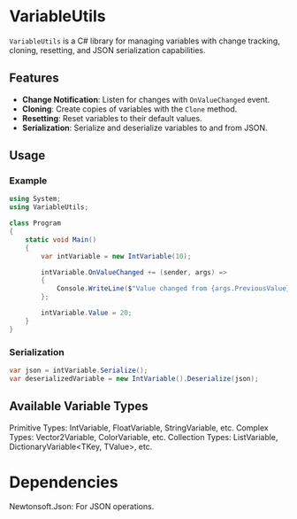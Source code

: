 # VariableUtils

`VariableUtils` is a C# library for managing variables with change tracking, cloning, resetting, and JSON serialization capabilities.

## Features

- **Change Notification**: Listen for changes with `OnValueChanged` event.
- **Cloning**: Create copies of variables with the `Clone` method.
- **Resetting**: Reset variables to their default values.
- **Serialization**: Serialize and deserialize variables to and from JSON.

## Usage

### Example

```csharp
using System;
using VariableUtils;

class Program
{
    static void Main()
    {
        var intVariable = new IntVariable(10);

        intVariable.OnValueChanged += (sender, args) =>
        {
            Console.WriteLine($"Value changed from {args.PreviousValue} to {args.Value}");
        };

        intVariable.Value = 20;
    }
}
```
### Serialization
```csharp
var json = intVariable.Serialize();
var deserializedVariable = new IntVariable().Deserialize(json);
```
## Available Variable Types
Primitive Types: IntVariable, FloatVariable, StringVariable, etc.
Complex Types: Vector2Variable, ColorVariable, etc.
Collection Types: ListVariable<T>, DictionaryVariable<TKey, TValue>, etc.
# Dependencies
Newtonsoft.Json: For JSON operations.
